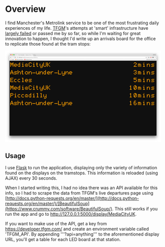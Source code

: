 # Overview

I find Manchester's Metrolink service to be one of the most frustrating daily experiences of my life. [TFGM](https://tfgm.com/)'s attempts at 'smart' infrastructure have [largely failed](https://startupsventurecapital.com/a-beginners-guide-to-using-my-get-me-there-manchester-s-hilarious-attempt-at-reinventing-london-s-70a6d1dde246) or passed me by so far, so while I'm waiting for great innovation to happen, I thought I'd write up an arrivals board for the office to replicate those found at the tram stops:

![Scrape Example](https://github.com/jrmedd/MetDisplay/blob/master/scrape_board.png?raw=true)

## Usage

I use [Flask](http://flask.pocoo.org/docs/0.12/quickstart/) to run the application, displaying only the variety of information found on the displays on the tramstops. This information is reloaded (using AJAX) every 30 seconds.

When I started writing this, I had no idea there was an API available for this info, so I had to scrape the data from TFGM's live departures page using [http://docs.python-requests.org/en/master/](http://docs.python-requests.org/en/master/)/[BeautifulSoup](https://www.crummy.com/software/BeautifulSoup/). This still works if you run the app and go to http://127.0.0.1:5000/display/MediaCityUK.

If you want to make use of the API, get a key from https://developer.tfgm.com/ and create an environment variable called 'TFGM_API'. By appending '''?api=anything''' to the aforementioned display URL, you'll get a table for each LED board at that station.
